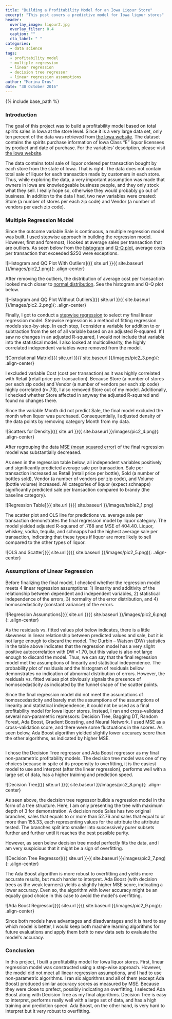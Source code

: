 ```yaml
---
title: "Building a Profitability Model for an Iowa Liqour Store"
excerpt: "This post covers a predictive model for Iowa liqour stores"
header:
  overlay_image: liqour2.jpg
  overlay_filter: 0.4
  caption: ""
  cta_label: " "
categories:
  - data science
tags:
  - profitability model
  - multiple regression
  - linear regression 
  - decision tree regressor
  - linear regression assumptions
author: "Marina Drus"
date: "30 October 2016"
---
```


{% include base_path %}

### Introduction

The goal of this project was to build a profitability model based on total spirits sales in Iowa at the store level. Since it is a very large data set, only ten percent of the data was retrieved from [the Iowa website](https://data.iowa.gov/Economy/Iowa-Liquor-Sales/m3tr-qhgy). The dataset contains the spirits purchase information of Iowa Class “E” liquor licensees by product and date of purchase. For the variables’ description, please visit [the Iowa website](https://data.iowa.gov/Economy/Iowa-Liquor-Sales/m3tr-qhgy).

The data contains total sale of liquor ordered per transaction bought by each store from the state of Iowa. That is right. The data does not contain total sale of liquor for each transaction made by customers in each store. Thus, while exploring the data, a very important assumption was made that owners in Iowa are knowledgeable business people, and they only stock what they sell. I really hope so, otherwise they would probably go out of business. In addition to the data I had, two new variables were created: Store (a number of stores per each zip code) and Vendor (a number of vendors per each zip code). 


### Multiple Regression Model

Since the outcome variable Sale is continuous, a multiple regression model was built. I used stepwise approach in building the regression model. However, first and foremost, I looked at average sales per transaction that are outliers. As seen below from the 
[histogram](https://en.wikipedia.org/wiki/Histogram) and [Q-Q plot](https://en.wikipedia.org/wiki/Q%E2%80%93Q_plot), average costs per transaction that exceeded $250 were exceptions. 


![Histogram and QQ Plot With Outliers]({{ site.url }}{{ site.baseurl }}/images/pic2_1.png){: .align-center} 


After removing the outliers, the distribution of average cost per transaction looked much closer to [normal distribution](https://en.wikipedia.org/wiki/Normal_distribution). See the histogram and Q-Q plot below.


![Histogram and QQ Plot Without Outliers]({{ site.url }}{{ site.baseurl }}/images/pic2_2.png){: .align-center} 


Finally, I got to conduct a [stepwise regression](https://en.wikipedia.org/wiki/Stepwise_regression) to select my final linear regression model. Stepwise regression is a method of fitting regression models step-by-step. In each step, I consider a variable for addition to or subtraction from the set of all variable based on an adjusted R-squared. If I saw no changes in an adjusted R-squared, I would not include that variable into the statistical model. I also looked at multicollearity, the highly correlated independent variables were removed from the model. 


![Correlational Matrix]({{ site.url }}{{ site.baseurl }}/images/pic2_3.png){: .align-center}


I excluded variable Cost (cost per transaction) as it was highly correlated with Retail (retail price per transaction). Because Store (a number of stores per each zip code) and Vendor (a number of vendors per each zip code) highly correlated (r=.73), I also removed Store out of my model. Additionally, I checked whether Store affected in anyway the adjusted R-squared and found no changes there. 

Since the variable Month did not predict Sale, the final model excluded the month when liquor was purchased. Consequentially, I adjusted density of the data points by removing category Month from my data. 


![Scatters for Density]({{ site.url }}{{ site.baseurl }}/images/pic2_4.png){: .align-center}


After regrouping the data [MSE (mean squared error)](https://en.wikipedia.org/wiki/Mean_squared_error) of the final regression model was substantially decreased.

As seen in the regression table below, all independent variables positively and significantly predicted average sale per transaction. Sale per transaction increased as Retail (retail price per bottle), Sold (a number of bottles sold), Vendor (a number of vendors per zip code), and Volume (bottle volume) increased. All categories of liquor (expect schnapps) significantly predicted sale per transaction compared to brandy (the baseline category). 


![Regression Table]({{ site.url }}{{ site.baseurl }}/images/table2_1.png)


The scatter plot and OLS line for predictions vs. average sale per transaction demonstrates the final regression model by liquor category. The model yielded adjusted R-squared of .768 and MSE of 404.40. Liquor, whiskey, vodka, tequila, and schnapps had the highest average sale per transaction, indicating that these types if liquor are more likely to sell compared to the other types of liquor. 


![OLS and Scatter]({{ site.url }}{{ site.baseurl }}/images/pic2_5.png){: .align-center}


### Assumptions of Linear Regression

Before finalizing the final model, I checked whether the regression model meets 4 linear regression assumptions: 1) linearity and additivity of the relationship between dependent and independent variables, 2) statistical independence of the errors, 3) normality of the error distribution, and 4) homoscedasticity (constant variance) of the errors.


![Regression Assumptions]({{ site.url }}{{ site.baseurl }}/images/pic2_6.png){: .align-center}


As the residuals vs. fitted values plot below indicates, there is a little skewness in linear relationship between predicted values and sale, but it is not large enough to discard the model. The Durbin – Watson (DW) statistics in the table above indicates that the regression model has a very slight positive autocorrelation with DW =1.70, but this value is also not large enough to discard the model.  Thus, we can say that the final regression model met the assumptions of linearity and statistical independence. The probability plot of residuals and the histogram of residuals bellow demonstrates no indication of abnormal distribution of errors. However, the residuals vs. fitted values plot obviously signals the presence of homoscedasticity as indicated by the funnel shape of the scatter points.

Since the final regression model did not meet the assumptions of homoscedasticity and barely met the assumptions of the assumptions of linearity and statistical independence, it could not be used as a final profitability model for Iowa liquor stores. Instead, I ran and cross-validated several non-parametric repressors: Decision Tree, Bagging DT, Random Forest, Ada Boost, Gradient Boosting, and Neural Network. I used MSE as a cross-validation score, and there were some fluctuations in the scores. As seen below, Ada Boost algorithm yielded slightly lower accuracy score than the other algorithms, as indicated by higher MSE.

<figure style="width: 450px" class="align-center">
  <img src="{{ site.url }}{{ site.baseurl }}/images/table2_2.png" alt="">
</figure>

I chose the Decision Tree regressor and Ada Boost regressor as my final non-parametric profitability models. The decision tree model was one of my choices because in spite of its propensity to overfitting, it is the easiest model to use and interpret (after the linear regression), performs well with a large set of data, has a higher training and prediction speed.


![Decision Tree]({{ site.url }}{{ site.baseurl }}/images/pic2_8.png){: .align-center} 


As seen above, the decision tree regressor builds a regression model in the form of a tree structure. Here, I am only presenting the tree with maximum depth of 3 for demonstration.  A decision node  Sales has two original branches, sales that equals to or more than 52.76 and sales that equal to or more than 155.33, each representing values for the attribute the attribute tested. The branches split into smaller into successively purer subsets further and further until it reaches the best possible purity. 

However, as seen below decision tree model perfectly fits the data, and I am very suspicious that it might be a sign of overfitting.
 

![Decision Tree Regressor]({{ site.url }}{{ site.baseurl }}/images/pic2_7.png){: .align-center} 


The Ada Boost algorithm is more robust to overfitting and yields more accurate results, but much harder to interpret. Ada Boost (with decision trees as the weak learners) yields a slightly higher MSE score, indicating a lower accuracy. Even so, the algorithm with lower accuracy might be an equally good choice in this case to avoid the model's overfitting. 


![Ada Boost Regressor]({{ site.url }}{{ site.baseurl }}/images/pic2_9.png){: .align-center} 


Since both models have advantages and disadvantages and it is hard to say which model is better, I would keep both machine learning algorithms for future evaluations and apply them both to new data sets to evaluate the model's accuracy.


### Conclusion

In this project, I built a profitability model for Iowa liquor stores. First, linear regression model was constructed using a step-wise approach. However, the model did not meet all linear regression assumptions, and I had to use non-parametric algorithms. I ran six algorithms and all of them (except Ada Boost) produced similar accuracy scores as measured by MSE. Because they were close to prefect, possibly indicating an overfitting, I selected Ada Boost along with Decision Tree as my final algorithms. Decision Tree is easy to interpret, performs really well with a large set of data, and has a high training and prediction speed. Ada Boost, on the other hand, is very hard to interpret but it very robust to overfitting. 


































